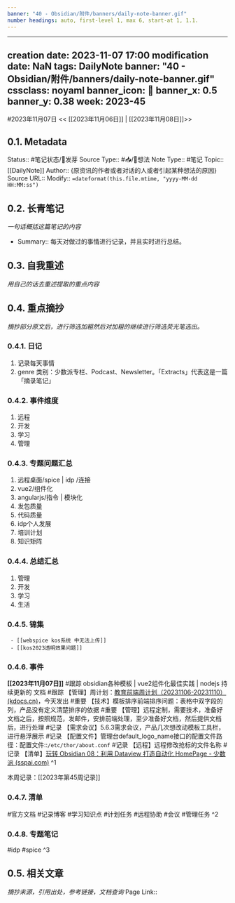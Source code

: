 ```yaml
---
banner: "40 - Obsidian/附件/banners/daily-note-banner.gif"
number headings: auto, first-level 1, max 6, start-at 1, 1.1.
---
```

---
creation date: 2023-11-07 17:00
modification date: NaN
tags: DailyNote
banner: "40 - Obsidian/附件/banners/daily-note-banner.gif"
cssclass: noyaml
banner_icon: 💌
banner_x: 0.5
banner_y: 0.38
week: 2023-45
---

#2023年11月07日
<< [[2023年11月06日]] | [[2023年11月08日]]>>
## 0.1. Metadata
Status::    #笔记状态/🌱发芽
Source Type::  #📥/💭想法
Note Type::  #笔记
Topic:: [[DailyNote]]
Author:: {原资讯的作者或者对话的人或者引起某种想法的原因}
Source URL::
Modify:: `=dateformat(this.file.mtime, "yyyy-MM-dd HH:MM:ss")`
## 0.2. 长青笔记
*一句话概括这篇笔记的内容*
* Summary:: 每天对做过的事情进行记录，并且实时进行总结。
## 0.3. 自我重述
*用自己的话去重述提取的重点内容*
## 0.4. 重点摘抄
*摘抄部分原文后，进行筛选加粗然后对加粗的继续进行筛选荧光笔选出。*
### 0.4.1. 日记
1. 记录每天事情
2. genre 类别：少数派专栏、Podcast、Newsletter。「Extracts」代表这是一篇「摘录笔记」
### 0.4.2. 事件维度
1. 远程
2. 开发
3. 学习
4. 管理
### 0.4.3. 专题问题汇总
1. 远程桌面/spice | idp /连接
2. vue2/组件化
3. angularjs/指令 | 模块化
4. 发包质量
5. 代码质量
6. idp个人发展
7. 培训计划
8. 知识矩阵
### 0.4.4. 总结汇总
1. 管理
2. 开发
3. 学习
4. 生活
### 0.4.5. 锦集
```ad-col2
 - [[webspice kos系统 中无法上传]]
 - [[kos2023透明效果问题]]
```
### 0.4.6. 事件
**[[2023年11月07日]]**
#跟踪 obsidian各种模板 | vue2组件化最佳实践 | nodejs 持续更新的 文档
#跟踪 【管理】周计划：[教育前端周计划（20231106-20231110） (kdocs.cn)](https://www.kdocs.cn/l/cncngxEcagIY)，今天发出
#重要 【技术】模板排序前端排序问题：表格中双字段的列，产品没有定义清楚排序的依据
#重要 【管理】远程定制，需要技术，准备好文档之后，按照规范，发邮件，安排前端处理，至少准备好文档，然后提供文档后，进行处理
#记录 【需求会议】5.6.3需求会议，产品几次想改动模板工具栏，进行悬浮展示
#记录 【配置文件】管理台default_logo_name接口的配置文件路径：配置文件::`/etc/thor/about.conf`
#记录 【远程】远程修改抢标的文件名称
#记录 【清单】[玩转 Obsidian 08：利用 Dataview 打造自动化 HomePage - 少数派 (sspai.com)](https://ios.sspai.com/post/73958)
^1

本周记录：[[2023年第45周记录]]
### 0.4.7. 清单
#官方文档
#记录博客
#学习知识点
#计划任务
#远程协助
#会议
#管理任务
^2
### 0.4.8. 专题笔记
#idp
#spice
^3
## 0.5. 相关文章
*摘抄来源，引用出处，参考链接，文档查询*
Page Link::  
